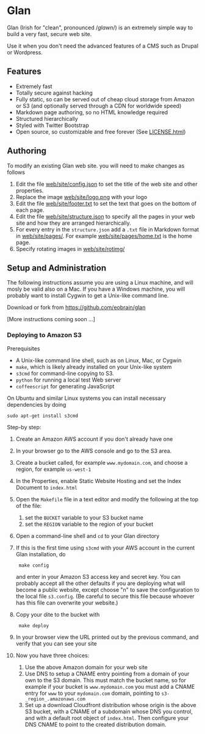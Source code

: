 # Glan

Glan (Irish for "clean", pronounced /_glawn_/) is an extremely simple
way to build a very fast, secure web site.

Use it when you don't need the advanced features of a CMS such as
Drupal or Wordpress.

## Features

* Extremely fast
* Totally secure against hacking
* Fully static, so can be served out of cheap cloud storage from
  Amazon or S3 (and optionally served through a CDN for worldwide speed)
* Markdown page authoring, so no HTML knowledge required
* Structured hierarchically
* Styled with Twitter Bootstrap
* Open source, so customizable and free forever (See [LICENSE.html](LICENSE.html))



## Authoring

To modify an existing Glan web site. you will need to make changes as follows

1. Edit the file [web/site/config.json](web/site/config.json) to set the
title of the web site and other properties.
2. Replace the image [web/site/logo.png](web/site/logo.png) with your logo
3. Edit the file [web/site/footer.txt](web/site/footer.txt) to set the
text that goes on the bottom of each page.
4. Edit the file [web/site/structure.json](web/site/structure.json) to
specify all the pages in your web site and how they are arranged
hierarchically.
5. For every entry in the `structure.json` add a `.txt` file in
Markdown format in
[web/site/pages/](web/site/pages/).  For example
[web/site/pages/home.txt](web/site/pages/home.txt) is the home page. 
6. Specify rotating images in [web/site/rotimg/](web/site/rotimg/)


## Setup and Administration

The following instructions assume you are using a Linux machine, and
will mosly be valid also on a Mac.  If you have a Windows machine, you
will probably want to install Cygwin to get a Unix-like command line.

Download or fork from <https://github.com/eobrain/glan> 

[More instructions coming soon ...]

### Deploying to Amazon S3

Prerequisites

* A Unix-like command line shell, such as on Linux, Mac, or Cygwin
* `make`, which is likely already installed on your Unix-like system
* `s3cmd` for command-line copying to S3.
* `python` for running a local test Web server
* `coffeescript` for generating JavaScript


On Ubuntu and similar Linux systems you can install necessary
dependencies by doing

    sudo apt-get install s3cmd
        

Step-by step:

1. Create an Amazon AWS account if you don't already have one
2. In your browser go to the AWS console and go to the S3 area.
3. Create a bucket called, for example `www.mydomain.com`, and choose
a region, for example `us-west-1`
4. In the Properties, enable Static Website Hosting and set the Index
Document to `index.html`
5. Open the `Makefile` file in a text editor and modify the following
at the top of the file:
    1. set the `BUCKET` variable to your S3 bucket name
    2. set the `REGION` variable to the region of your bucket 
6. Open a command-line shell and `cd` to your Glan directory
7. If this is the first time using `s3cmd` with your AWS account in
the current Glan installation, do

        make config
        
    and enter in your Amazon S3 access key and secret key.  You can
    probably accept all the other defaults if you are deploying what
    will become a public website, except choose "n" to save the
    configuration to the local file `s3.config`.  (Be careful to
    secure this file because whoever has this file can overwrite your
    website.)
8. Copy your dite to the bucket with

        make deploy

9. In your browser view the URL printed out by the previous command,
and verify that you can see your site
10. Now you have three choices:
    1. Use the above Amazon domain for your web site
    2. Use DNS to setup a CNAME entry pointing from a domain of your
    own to the S3 domain.  This must match the bucket name, so for
    example if your bucket is `www.mydomain.com` you must add a CNAME
    entry for `www` to your `mydomain.com` domain, pointing to
    `s3-_region_.amazonaws.com`
    3. Set up a download Cloudfront distribution whose origin is the
    above S3 bucket, with a CNAME of a subdomain whose DNS you
    control, and with a default root object of `index.html`.  Then
    configure your DNS CNAME to point to the created distribution domain.
